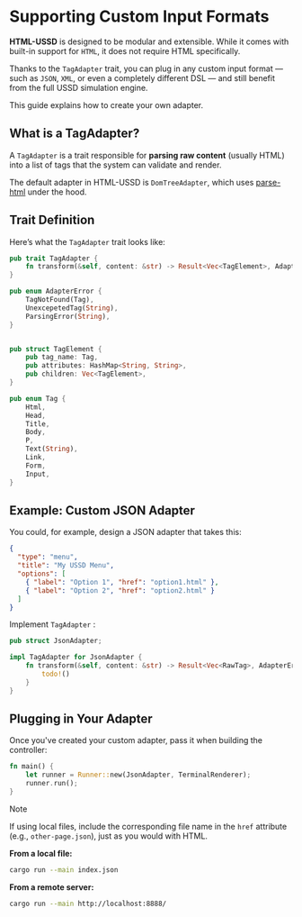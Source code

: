 # Supporting Custom Input Formats

**HTML-USSD** is designed to be modular and extensible. While it comes with built-in support for `HTML`, it does not require HTML specifically.

Thanks to the `TagAdapter` trait, you can plug in any custom input format — such as `JSON`, `XML`, or even a completely different DSL — and still benefit from the full USSD simulation engine.

This guide explains how to create your own adapter.

## What is a TagAdapter?

A `TagAdapter` is a trait responsible for **parsing raw content** (usually HTML) into a list of tags that the system can validate and render.

The default adapter in HTML-USSD is `DomTreeAdapter`, which uses [parse-html](https://github.com/heryfitiavana22/parse-html) under the hood.

## Trait Definition

Here’s what the `TagAdapter` trait looks like:

```rust
pub trait TagAdapter {
    fn transform(&self, content: &str) -> Result<Vec<TagElement>, AdapterError>;
}

pub enum AdapterError {
    TagNotFound(Tag),
    UnexcepetedTag(String),
    ParsingError(String),
}


pub struct TagElement {
    pub tag_name: Tag,
    pub attributes: HashMap<String, String>,
    pub children: Vec<TagElement>,
}

pub enum Tag {
    Html,
    Head,
    Title,
    Body,
    P,
    Text(String),
    Link,
    Form,
    Input,
}

```

## Example: Custom JSON Adapter

You could, for example, design a JSON adapter that takes this:

```json
{
  "type": "menu",
  "title": "My USSD Menu",
  "options": [
    { "label": "Option 1", "href": "option1.html" },
    { "label": "Option 2", "href": "option2.html" }
  ]
}
```

Implement `TagAdapter` :

```rust
pub struct JsonAdapter;

impl TagAdapter for JsonAdapter {
    fn transform(&self, content: &str) -> Result<Vec<RawTag>, AdapterError> {
        todo!()
    }
}
```

## Plugging in Your Adapter

Once you've created your custom adapter, pass it when building the controller:

```rust
fn main() {
    let runner = Runner::new(JsonAdapter, TerminalRenderer);
    runner.run();
}
```

> [!NOTE]  
> If using local files, include the corresponding file name in the `href` attribute (e.g., `other-page.json`), just as you would with HTML.


**From a local file:**

```bash
cargo run --main index.json
```

**From a remote server:**

```bash
cargo run --main http://localhost:8888/
```

